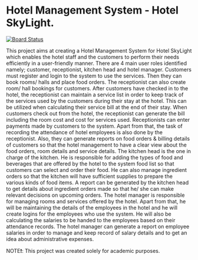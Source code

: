 # Hotel Management System - Hotel SkyLight.

[![Board Status](https://dev.azure.com/TeamIncognito/f58fb9f6-d9a8-4109-a149-b181ea244dfb/efdcb9bf-3867-4e85-8d06-add3c82da147/_apis/work/boardbadge/83786d85-60d8-4835-b8a3-aafa5a5d3251?columnOptions=1)](https://dev.azure.com/TeamIncognito/f58fb9f6-d9a8-4109-a149-b181ea244dfb/_boards/board/t/efdcb9bf-3867-4e85-8d06-add3c82da147/Microsoft.RequirementCategory/)

This project aims at creating a Hotel Management System for Hotel SkyLight which enables the hotel staff and the customers to perform their needs efficiently in a user-friendly manner. There are 4 main user roles identified namely; customer, receptionist, kitchen head and hotel manager. Customers must register and login to the system to use the services. Then they can book rooms/ halls and place food orders. 
The receptionist can also create room/ hall bookings for customers. After customers have checked in to the hotel, the receptionist can maintain a service list in order to keep track of the services used by the customers during their stay at the hotel. This can be utilized when calculating their service bill at the end of their stay. 
When customers check out from the hotel, the receptionist can generate the bill including the room cost and cost for services used. 
Receptionists can enter payments made by customers to the system. Apart from that, the task of recording the attendance of hotel employees is also done by the receptionist. Also, they can generate reports on food orders & billing details of customers so that the hotel management to have a clear view about the food orders, room details and service details. 
The kitchen head is the one in charge of the kitchen. He is responsible for adding the types of food and beverages that are offered by the hotel to the system food list so that customers can select and order their food. He can also manage ingredient orders so that the kitchen will have sufficient supplies to prepare the various kinds of food items. A report can be generated by the kitchen head to get details about ingredient orders made so that he/ she can make relevant decisions on upcoming orders. 
The hotel manager is responsible for managing rooms and services offered by the hotel. Apart from that, he will be maintaining the details of the employees in the hotel and he will create logins for the employees who use the system. He will also be calculating the salaries to be handed to the employees based on their attendance records. The hotel manager can generate a report on employee salaries in order to manage and keep record of salary details and to get an idea about administrative expenses.

NOTE❗: This project was created solely for academic purposes.
